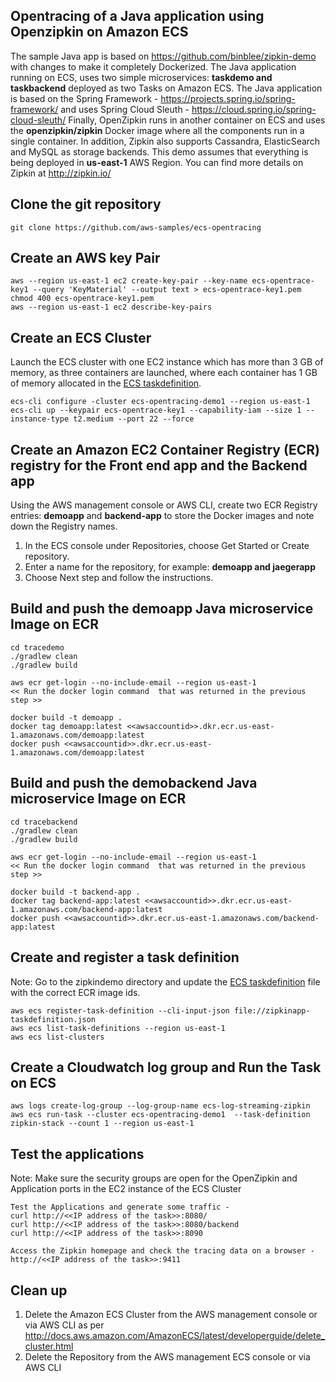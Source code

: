 ## Opentracing of a Java application using Openzipkin on Amazon ECS
The sample Java app is based on https://github.com/binblee/zipkin-demo with changes to make it completely Dockerized. The Java application running on ECS, uses two simple microservices: **taskdemo and taskbackend** deployed as two Tasks on Amazon ECS. The Java application is based on the Spring Framework - https://projects.spring.io/spring-framework/ and uses Spring Cloud Sleuth - https://cloud.spring.io/spring-cloud-sleuth/ Finally, OpenZipkin runs in another container on ECS and uses the **openzipkin/zipkin** Docker image where all the components run in a single container. In addition, Zipkin also supports Cassandra, ElasticSearch and MySQL as storage backends. This demo assumes that everything is being deployed in **us-east-1** AWS Region. You can find more details on Zipkin at http://zipkin.io/

## Clone the git repository
```
git clone https://github.com/aws-samples/ecs-opentracing
```

## Create an AWS key Pair
```
aws --region us-east-1 ec2 create-key-pair --key-name ecs-opentrace-key1 --query 'KeyMaterial' --output text > ecs-opentrace-key1.pem
chmod 400 ecs-opentrace-key1.pem
aws --region us-east-1 ec2 describe-key-pairs
```

## Create an ECS Cluster
Launch the ECS cluster with one EC2 instance which has more than 3 GB of memory, as three containers are launched, where each container has 1 GB of memory allocated in the [ECS taskdefinition](https://github.com/aws-samples/ecs-opentracing/blob/master/zipkindemo/zipkinapp-taskdefinition.json).

```
ecs-cli configure -cluster ecs-opentracing-demo1 --region us-east-1
ecs-cli up --keypair ecs-opentrace-key1 --capability-iam --size 1 --instance-type t2.medium --port 22 --force
```

## Create an Amazon EC2 Container Registry (ECR) registry for the Front end app and the Backend app
Using the AWS management console or AWS CLI, create two ECR Registry entries: **demoapp** and **backend-app** to store the Docker images and note down the Registry names.

1. In the ECS console under Repositories, choose Get Started or Create repository.
2. Enter a name for the repository, for example: **demoapp and jaegerapp**
3. Choose Next step and follow the instructions.


## Build and push the demoapp Java microservice Image on ECR
```
cd tracedemo
./gradlew clean
./gradlew build

aws ecr get-login --no-include-email --region us-east-1
<< Run the docker login command  that was returned in the previous step >>

docker build -t demoapp .
docker tag demoapp:latest <<awsaccountid>>.dkr.ecr.us-east-1.amazonaws.com/demoapp:latest
docker push <<awsaccountid>>.dkr.ecr.us-east-1.amazonaws.com/demoapp:latest
```

## Build and push the demobackend Java microservice Image on ECR
```
cd tracebackend
./gradlew clean
./gradlew build

aws ecr get-login --no-include-email --region us-east-1
<< Run the docker login command  that was returned in the previous step >>

docker build -t backend-app .
docker tag backend-app:latest <<awsaccountid>>.dkr.ecr.us-east-1.amazonaws.com/backend-app:latest
docker push <<awsaccountid>>.dkr.ecr.us-east-1.amazonaws.com/backend-app:latest
```

## Create and register a task definition

Note: Go to the zipkindemo directory and update the [ECS taskdefinition](https://github.com/aws-samples/ecs-opentracing/blob/master/zipkindemo/zipkinapp-taskdefinition.json) file with the correct ECR image ids.

```
aws ecs register-task-definition --cli-input-json file://zipkinapp-taskdefinition.json
aws ecs list-task-definitions --region us-east-1
aws ecs list-clusters
```

## Create a Cloudwatch log group and Run the Task on ECS
```
aws logs create-log-group --log-group-name ecs-log-streaming-zipkin
aws ecs run-task --cluster ecs-opentracing-demo1  --task-definition zipkin-stack --count 1 --region us-east-1
```

## Test the applications 
Note: Make sure the security groups are open for the OpenZipkin and Application ports in the EC2 instance of the ECS Cluster

```
Test the Applications and generate some traffic -
curl http://<<IP address of the task>>:8080/
curl http://<<IP address of the task>>:8080/backend
curl http://<<IP address of the task>>:8090

Access the Zipkin homepage and check the tracing data on a browser -
http://<<IP address of the task>>:9411

```

## Clean up
1. Delete the Amazon ECS Cluster from the AWS management console or via AWS CLI as per http://docs.aws.amazon.com/AmazonECS/latest/developerguide/delete_cluster.html
2. Delete the Repository from the AWS management ECS console or via AWS CLI
